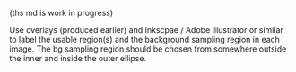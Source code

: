 
(ths md is work in progress)

Use overlays (produced earlier) and Inkscpae / Adobe Illustrator or similar
to label the usable region(s) and the background sampling region in each image.
The bg sampling region should be chosen from somewhere outside the inner and inside
the outer ellipse.
